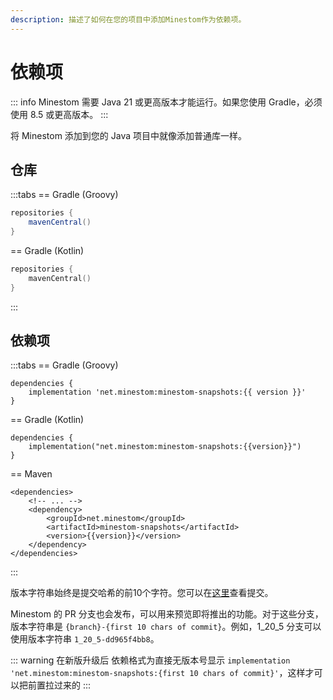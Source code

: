 ```yaml
---
description: 描述了如何在您的项目中添加Minestom作为依赖项。
---
```


<script setup>
import axios from "axios";
import { ref, onMounted } from 'vue';

const version = ref("<--version-->");

const fetchVersion = async () => {
  try {
    const response = await axios.get("/api/latest-version");
    const ver = response.data.latestVersion;
    if (ver != null) {
      version.value = ver;
    }
  } catch (error) {
    console.error("Error fetching libraries:", error);
  }
};

onMounted(() => {
  fetchVersion();
});
</script>

# 依赖项

::: info
Minestom 需要 Java 21 或更高版本才能运行。如果您使用 Gradle，必须使用 8.5 或更高版本。
:::

将 Minestom 添加到您的 Java 项目中就像添加普通库一样。

## 仓库

:::tabs
== Gradle (Groovy)

```groovy
repositories {
    mavenCentral()
}
```

== Gradle (Kotlin)

```kotlin
repositories {
    mavenCentral()
}
```

:::

## 依赖项

:::tabs
== Gradle (Groovy)

```groovy-vue
dependencies {
    implementation 'net.minestom:minestom-snapshots:{{ version }}'
}
```

== Gradle (Kotlin)

```kotlin-vue
dependencies {
    implementation("net.minestom:minestom-snapshots:{{version}}")
}
```

== Maven

```xml-vue
<dependencies>
    <!-- ... -->
    <dependency>
        <groupId>net.minestom</groupId>
        <artifactId>minestom-snapshots</artifactId>
        <version>{{version}}</version>
    </dependency>
</dependencies>
```

:::

版本字符串始终是提交哈希的前10个字符。您可以在[这里](https://github.com/Minestom/Minestom/commits/master/)查看提交。

Minestom 的 PR 分支也会发布，可以用来预览即将推出的功能。对于这些分支，版本字符串是 `{branch}-{first 10 chars of commit}`。例如，1_20_5 分支可以使用版本字符串 `1_20_5-dd965f4bb8`。



::: warning
在新版升级后 依赖格式为直接无版本号显示 `implementation 'net.minestom:minestom-snapshots:{first 10 chars of commit}'`，这样才可以把前置拉过来的
:::